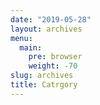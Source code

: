 ```yaml
---
date: "2019-05-28"
layout: archives
menu:
  main:
    pre: browser
    weight: -70
slug: archives
title: Catrgory
---
```

